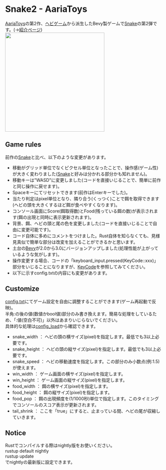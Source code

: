 # Snake2 - AariaToys
[AariaToys](https://github.com/Aariar/bevy_games/tree/main/AariaToys)の第2作、[ヘビゲーム](https://github.com/marcusbuffett/bevy_snake)から派生したBevy製ゲームで[Snake](https://github.com/Aariar/snake)の第2弾です。(→[紹介ページ](https://www.aaria.net/2020/11/138.html))  
<img src="https://1.bp.blogspot.com/-q2bYPY2eJUM/X60G2pH0rHI/AAAAAAAABD0/-vc3_B2NL28MbK2K8lpoZg7HafmAttZiwCLcBGAsYHQ/s320/snake2.png" width=320>
## Game rules
前作の[Snake](https://github.com/Aariar/snake)と比べ、以下のような変更があります。
- 移動がグリッド単位でなくピクセル単位となったことで、操作感(ゲーム性)が大きく変わりました([Snake](https://github.com/Aariar/snake)と好みは分かれる部分かも知れません)。
- 移動キーは"WASD"に変更しました(コードを直接いじることで、簡単に前作と同じ操作に戻せます)。
- Spaceキーにてリセットできます(前作はEnterキーでした)。
- 当たり判定はpixel単位となり、隣り合う(くっつく)ことで餌を取得できます(ヘビの頭を大きくするほど餌が食べやすくなります)。
- コンソール画面にScore(餌取得数)とFood(残っている餌の数)が表示されます(餌の出現と同時に表示更新されます)。
- 背景、餌、ヘビの頭と尾の色を変更しました(コードを直接いじることで自由に変更可能です)。
- コード自体に多めにコメントをつけました。Rust自体を知らなくても、見様見真似で簡単な部分は改変を加えることができるかと思います。
- 土台の[Bevy](https://bevyengine.org/)が2.0から3.0にバージョンアップしました(処理性能が上がっているような気がします)。
- 操作変更する場合、コードの「keyboard_input.pressed(KeyCode::xxx)」部分をいじることになりますが、[KeyCode](https://docs.rs/bevy/0.3.0/bevy/prelude/enum.KeyCode.html)を参照してみてください。
- 以下に示すconfig.txtの内容にも変更があります。

## Customize
[config.txt](https://github.com/Aariar/Snake2/blob/main/config.txt)にてゲーム設定を自由に調整することができます(ゲーム再起動で反映)。  
半角:の後の値(数値かbool値)部分のみ書き換えます。簡易な処理をしているため、「:値(空白不可)」以外はあまりいじらないでください。  
具体的な処理は[config_load](https://github.com/Aariar/Snake2/blob/main/src/main.rs)から確認できます。  
  
- snake_width ： ヘビの頭の横サイズ(pixel)を指定します。最低でも3以上必要です。
- snake_height ： ヘビの頭の縦サイズ(pixel)を指定します。最低でも3以上必要です。
- snake_speed ： ヘビの移動速度を指定します。この部分のみ小数点(例:1.5)が使えます。
- win_width ： ゲーム画面の横サイズ(pixel)を指定します。
- win_height ： ゲーム画面の縦サイズ(pixel)を指定します。
- food_width ： 餌の横サイズ(pixel)を指定します。
- food_height ： 餌の縦サイズ(pixel)を指定します。
- food_pop ： 餌の出現頻度を(1/1000秒)単位で指定します。このタイミングでコンソールのスコア表示が更新されます。
- tail_shrink ： ここを「true」にすると、止まっている間、ヘビの尾が収縮していきます。

## Notice
Rustでコンパイルする際はnightly版をお使いください。  
rustup default nightly  
rustup update  
でnightlyの最新版に設定できます。  
